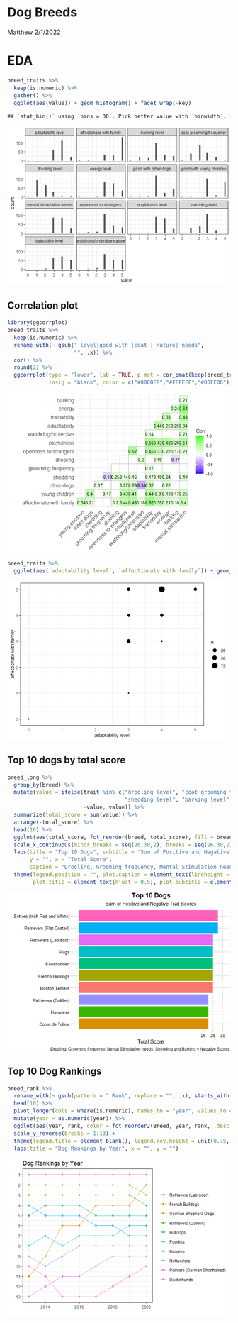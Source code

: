 Dog Breeds
================
Matthew
2/1/2022

# EDA

``` r
breed_traits %>%
  keep(is.numeric) %>%
  gather() %>%
  ggplot(aes(value)) + geom_histogram() + facet_wrap(~key)
```

    ## `stat_bin()` using `bins = 30`. Pick better value with `binwidth`.

![](DogBreeds_files/figure-gfm/unnamed-chunk-2-1.png)<!-- -->

## Correlation plot

``` r
library(ggcorrplot)
breed_traits %>%
  keep(is.numeric) %>%
  rename_with(~ gsub(" level|good with |coat | nature| needs",
                     "", .x)) %>%
  cor() %>%
  round(2) %>%
  ggcorrplot(type = "lower", lab = TRUE, p.mat = cor_pmat(keep(breed_traits, is.numeric)), 
             insig = "blank", color = c("#0000FF","#FFFFFF","#00FF00"), lab_size = 3.5)
```

![](DogBreeds_files/figure-gfm/unnamed-chunk-3-1.png)<!-- -->

``` r
breed_traits %>%
  ggplot(aes(`adaptability level`, `affectionate with family`)) + geom_count()
```

![](DogBreeds_files/figure-gfm/unnamed-chunk-3-2.png)<!-- -->

## Top 10 dogs by total score

``` r
breed_long %>%
  group_by(breed) %>%
  mutate(value = ifelse(trait %in% c("drooling level", "coat grooming frequency", 
                                     "shedding level", "barking level", "mental stimulation needs"),
                        -value, value)) %>%
  summarize(total_score = sum(value)) %>%
  arrange(-total_score) %>% 
  head(10) %>%
  ggplot(aes(total_score, fct_reorder(breed, total_score), fill = breed)) + geom_col() + theme_pander() + 
  scale_x_continuous(minor_breaks = seq(26,30,2), breaks = seq(26,30,2), limits = c(0,30)) +
  labs(title = "Top 10 Dogs", subtitle = "Sum of Positive and Negative Trait Scores",
       y = "", x = "Total Score", 
       caption = "Drooling, Grooming frequency, Mental Stimulation needs, Shedding and Barking = Negative Scores") +
  theme(legend.position = "", plot.caption = element_text(lineheight = 0.5), 
        plot.title = element_text(hjust = 0.5), plot.subtitle = element_text(hjust = 0.5))
```

![](DogBreeds_files/figure-gfm/unnamed-chunk-4-1.png)<!-- -->

## Top 10 Dog Rankings

``` r
breed_rank %>%
  rename_with(~ gsub(pattern = " Rank", replace = "", .x), starts_with("20")) %>%
  head(10) %>%
  pivot_longer(cols = where(is.numeric), names_to = "year", values_to = "rank") %>%
  mutate(year = as.numeric(year)) %>%
  ggplot(aes(year, rank, color = fct_reorder2(Breed, year, rank, .desc = FALSE))) + geom_line() + geom_point() +
  scale_y_reverse(breaks = 1:13) + 
  theme(legend.title = element_blank(), legend.key.height = unit(0.75,'cm')) +
  labs(title = "Dog Rankings by Year", x = "", y = "")
```

![](DogBreeds_files/figure-gfm/unnamed-chunk-5-1.png)<!-- -->
